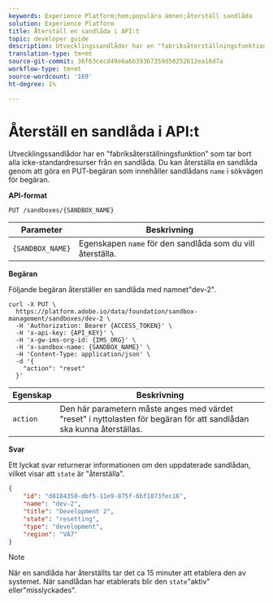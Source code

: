 ```yaml
---
keywords: Experience Platform;hem;populära ämnen;återställ sandlåda
solution: Experience Platform
title: Återställ en sandlåda i API:t
topic: developer guide
description: Utvecklingssandlådor har en "fabriksåterställningsfunktion" som tar bort alla icke-standardresurser från en sandlåda. Du kan återställa en sandlåda genom att göra en PUT-begäran som innehåller sandlådans namn i sökvägen för begäran.
translation-type: tm+mt
source-git-commit: 36f63cecd49e6a6b39367359d50252612ea16d7a
workflow-type: tm+mt
source-wordcount: '169'
ht-degree: 1%

---
```



# Återställ en sandlåda i API:t

Utvecklingssandlådor har en &quot;fabriksåterställningsfunktion&quot; som tar bort alla icke-standardresurser från en sandlåda. Du kan återställa en sandlåda genom att göra en PUT-begäran som innehåller sandlådans `name` i sökvägen för begäran.

**API-format**

```http
PUT /sandboxes/{SANDBOX_NAME}
```

| Parameter | Beskrivning |
| --- | --- |
| `{SANDBOX_NAME}` | Egenskapen `name` för den sandlåda som du vill återställa. |

**Begäran**

Följande begäran återställer en sandlåda med namnet&quot;dev-2&quot;.

```shell
curl -X PUT \
  https://platform.adobe.io/data/foundation/sandbox-management/sandboxes/dev-2 \
  -H 'Authorization: Bearer {ACCESS_TOKEN}' \
  -H 'x-api-key: {API_KEY}' \
  -H 'x-gw-ims-org-id: {IMS_ORG}' \
  -H 'x-sandbox-name: {SANDBOX_NAME}' \
  -H 'Content-Type: application/json' \
  -d '{
    "action": "reset"
  }'
```

| Egenskap | Beskrivning |
| --- | --- |
| `action` | Den här parametern måste anges med värdet &quot;reset&quot; i nyttolasten för begäran för att sandlådan ska kunna återställas. |

**Svar**

Ett lyckat svar returnerar informationen om den uppdaterade sandlådan, vilket visar att `state` är &quot;återställa&quot;.

```json
{
    "id": "d8184350-dbf5-11e9-875f-6bf1873fec16",
    "name": "dev-2",
    "title": "Development 2",
    "state": "resetting",
    "type": "development",
    "region": "VA7"
}
```

>[!NOTE]
>
>När en sandlåda har återställts tar det ca 15 minuter att etablera den av systemet. När sandlådan har etablerats blir den `state`&quot;aktiv&quot; eller&quot;misslyckades&quot;.